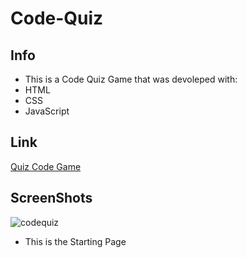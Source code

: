 # Code-Quiz
## Info

* This is a Code Quiz Game that was devoleped with:
* HTML
* CSS
* JavaScript

## Link
[Quiz Code Game](https://marcoc007.github.io/Web-APIs-Code-Quiz/)

## ScreenShots
![codequiz](https://user-images.githubusercontent.com/72709524/112739280-f4a40180-8f40-11eb-9e48-563279d658c3.png)
* This is the Starting Page 